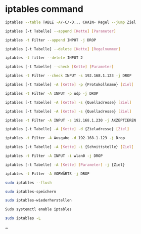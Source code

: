# iptables command


```bash
iptables --table TABLE -A/-C/-D... CHAIN- Regel --jump Ziel
```

```bash
iptables [-t Tabelle] --append [Kette] [Parameter]
```
```bash
iptables -t Filter --append INPUT -j DROP
```
```bash
iptables [-t Tabelle] --delete [Kette] [Regelnummer]
```
```bash
iptables -t filter --delete INPUT 2
```
```bash
iptables [-t Tabelle] --check [Kette] [Parameter]
```
```bash
iptables -t Filter --check INPUT -s 192.168.1.123 -j DROP
```
```bash
iptables [-t Tabelle] -A [Kette] -p {Protokollname} [Ziel]
```
```bash
iptables -t Filter -A INPUT -p udp -j DROP
```
```bash
iptables [-t Tabelle] -A [Kette] -s {Quelladresse} [Ziel]
```
```bash
iptables [-t Tabelle] -A [Kette] -s {Quelladresse} [Ziel]
```
```bash
iptables -t Filter -A INPUT -s 192.168.1.230 -j AKZEPTIEREN
```
```bash
iptables [-t Tabelle] -A [Kette] -d {Zieladresse} [Ziel]
```
```bash
iptables -t Filter -A Ausgabe -d 192.168.1.123 -j Drop
```
```bash
iptables [-t Tabelle] -A [Kette] -i {Schnittstelle} [Ziel]
```
```bash
iptables -t Filter -A INPUT -i wlan0 -j DROP
```
```bash
iptables [-t Tabelle] -A [Kette] [Parameter] -j {Ziel}
```
```bash
iptables -t Filter -A VORWÄRTS -j DROP
```
```bash
sudo iptables --flush
```
```bash
sudo iptables-speichern
```
```bash
sudo iptables-wiederherstellen
```
```bash
Sudo systemctl enable iptables
```
```bash
sudo iptables -L
```

~

